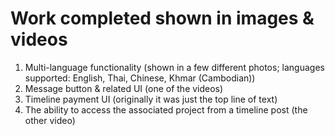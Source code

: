 # Work completed shown in images & videos
1. Multi-language functionality (shown in a few different photos; languages supported: English, Thai, Chinese, Khmar (Cambodian))
2. Message button & related UI (one of the videos)
3. Timeline payment UI (originally it was just the top line of text)
4. The ability to access the associated project from a timeline post (the other video)
